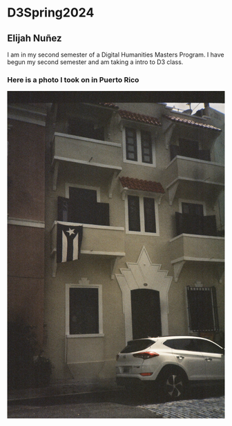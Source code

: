 # D3Spring2024
## Elijah Nuñez 

I am in my second semester of a Digital Humanities Masters Program. I have begun my second semester and am taking a intro to D3 class. 

### Here is a photo I took on in Puerto Rico
![alt text](89320015.JPG)